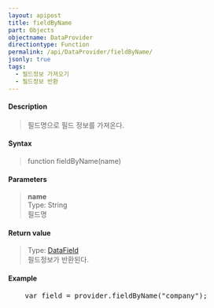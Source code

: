```yaml
---
layout: apipost
title: fieldByName
part: Objects
objectname: DataProvider
directiontype: Function
permalink: /api/DataProvider/fieldByName/
jsonly: true
tags:
  - 필드정보 가져오기
  - 필드정보 반환
---
```



#### Description

> 필드명으로 필드 정보를 가져온다.

#### Syntax

> function fieldByName(name)

#### Parameters

> **name**  
> Type: String  
> 필드명  

#### Return value

> Type: [DataField](/api/types/DataField)   
> 필드정보가 반환된다.

#### Example

<pre class="prettyprint">
    var field = provider.fieldByName("company");
</pre>

